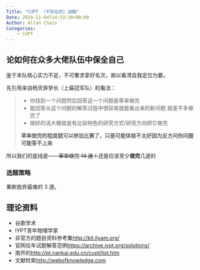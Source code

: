 ```yaml
---
Title: "CUPT （不存在的）战略"
Date: 2019-11-04T14:53:30+08:00
Author: Allan Chain
Categories:
    - CUPT
---
```


## 论如何在众多大佬队伍中保全自己

鉴于本队核心实力不足，不可奢求拿好名次，故以看清自我定位为要。

先引用来自杨天骅学长（上届冠军队）的看法：

> - 你找到一个问题然后回答这一个问题是草率做完
> - 能回答从这个问题的解答过程中很容易就能看出来的新问题 就差不多做完了
> - 做好的话大概就是有比较特色的研究方式/研究方向把它做完
> 
> **草率做完的程度就可以参加比赛了，只是可能体验不太好因为反方问你问题可能答不上来**

所以我们的底线是——~~草率做完 14 道！~~还是应该至少**做完**几道的

### 选题策略

果断放弃最难的 3 道。


## 理论资料

- 谷歌学术
- IYPT青年物理学家
- 非官方的题目资料参考集<http://kit.ilyam.org/>
- 官网往年试题解答范例<https://archive.iypt.org/solutions/>
- 南开的<http://pt.nankai.edu.cn/cupt/list.htm>
- 文献检索<http://webofknowledge.com>
